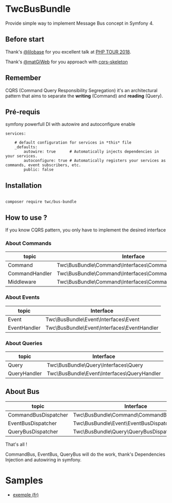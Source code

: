 # TwcBusBundle

Provide simple way to implement Message Bus concept in Symfony 4.

## Before start 

Thank's [@lilobase](https://twitter.com/Lilobase) for you excellent talk at [PHP TOUR 2018](https://afup.org/talks/2628-cqrs-fonctionnel-event-sourcing-domain-driven-design).

Thank's [@matGiWeb](https://twitter.com/matGiWeb) for you approach with [cqrs-skeleton](https://github.com/magi-web/cqrs-skeleton)

## Remember

CQRS (Command Query Responsibility Segregation) it's an architectural pattern that aims to separate the **writing** (Command) and **reading** (Query).

## Pré-requis

symfony powerfull DI with autowire and autoconfigure enable

```
services:

    # default configuration for services in *this* file
    _defaults:
        autowire: true      # Automatically injects dependencies in your services.
        autoconfigure: true # Automatically registers your services as commands, event subscribers, etc.
        public: false

```


## Installation

```

composer require twc/bus-bundle

```


## How to use ?

If you know CQRS pattern, you only have to implement the desired interface

### About Commands

| topic  | Interface |
|--------|-----------|
| Command | Twc\BusBundle\Command\Interfaces\Command |
| CommandHandler | Twc\BusBundle\Command\Interfaces\CommandHandler |
| Middleware | Twc\BusBundle\Command\Interfaces\CommandBusMiddleware |

### About Events

| topic  | Interface |
|--------|-----------|
| Event | Twc\BusBundle\Event\Interfaces\Event |
| EventHandler | Twc\BusBundle\Event\Interfaces\EventHandler |

### About Queries

| topic  | Interface |
|--------|-----------|
| Query | Twc\BusBundle\Query\Interfaces\Query |
| QueryHandler | Twc\BusBundle\Event\Interfaces\QueryHandler |

## About Bus

| topic  | Interface |
|--------|-----------|
| CommandBusDispatcher | Twc\BusBundle\Command\CommandBusDispatcher |
| EventBusDispatcher | Twc\BusBundle\Event\EventBusDispatcher |
| QueryBusDispatcher | Twc\BusBundle\Query\QueryBusDispatcher |


That's all !
 
CommandBus, EventBus, QueryBus will do the work, thank's Dependencies Injection and autowiring in symfony.

# Samples

- [exemple (fr)](./docs/cqrs_fr.md)


